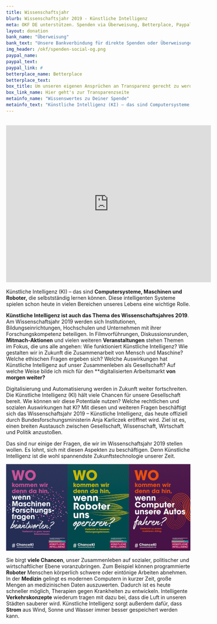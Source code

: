 ```yaml
---
title: Wissenschaftsjahr
blurb: Wissenschaftsjahr 2019 - Künstliche Intelligenz
meta: OKF DE unterstützen. Spenden via Überweisung, Betterplace, Paypal
layout: donation
bank_name: "Überweisung"
bank_text: "Unsere Bankverbindung für direkte Spenden oder Überweisungen und Daueraufträge ist:"
img_header: /okf/spenden-social-og.png
paypal_name:
paypal_text:
paypal_link: #
betterplace_name: Betterplace
betterplace_text:
box_title: Um unseren eigenen Ansprüchen an Transparenz gerecht zu werden, haben wir die wichtigsten Transparenzinfos zusammengetragen
box_link_name: Hier geht's zur Transparenzseite
metainfo_name: "Wissenswertes zu Deiner Spende"
metainfo_text: "Künstliche Intelligenz (KI) – das sind Computersysteme, Maschinen und Roboter, die selbstständig lernen können. Diese intelligenten Systeme spielen schon heute in vielen Bereichen unseres Lebens eine wichtige Rolle."
---
```

<br>
<iframe width="560" height="430" src="https://www.youtube.com/embed/qUNLWYeNhTA" frameborder="0" allow="accelerometer; autoplay; encrypted-media; gyroscope; picture-in-picture" allowfullscreen></iframe>

Künstliche Intelligenz (KI) – das sind **Computersysteme, Maschinen und Roboter,** die selbstständig lernen können. Diese intelligenten Systeme spielen schon heute in vielen Bereichen unseres Lebens eine wichtige Rolle.  


**Künstliche Intelligenz ist auch das Thema des Wissenschaftsjahres 2019**. Am Wissenschaftsjahr 2019 werden sich Institutionen, Bildungseinrichtungen, Hochschulen und Unternehmen mit ihrer Forschungskompetenz beteiligen. In Filmvorführungen, Diskussionsrunden, **Mitmach-Aktionen** und vielen weiteren **Veranstaltungen** stehen Themen im Fokus, die uns alle angehen: Wie funktioniert Künstliche Intelligenz? Wie gestalten wir in Zukunft die Zusammenarbeit von Mensch und Maschine? Welche ethischen Fragen ergeben sich? Welche Auswirkungen hat Künstliche Intelligenz auf unser Zusammenleben als Gesellschaft? Auf welche Weise bilde ich mich für den **digitalisierten Arbeitsmarkt **von morgen weiter?**


Digitalisierung und Automatisierung werden in Zukunft weiter fortschreiten. Die Künstliche Intelligenz (KI) hält viele Chancen für unsere Gesellschaft bereit. Wie können wir diese Potentiale nutzen? Welche rechtlichen und sozialen Auswirkungen hat KI? Mit diesen und weiteren Fragen beschäftigt sich das Wissenschaftsjahr 2019 – Künstliche Intelligenz, das heute offiziell durch Bundesforschungsministerin Anja Karliczek eröffnet wird. Ziel ist es, einen breiten Austausch zwischen Gesellschaft, Wissenschaft, Wirtschaft und Politik anzustoßen.



Das sind nur einige der Fragen, die wir im Wissenschaftsjahr 2019 stellen wollen. Es lohnt, sich mit diesen Aspekten zu beschäftigen. Denn Künstliche Intelligenz ist die wohl spannendste Zukunftstechnologie unserer Zeit.

![Wissenschaftsjahr ](/files/wissenschaftsjahr/WJ19_motive_all.png)
<!--Foto: <a href="https://www.flickr.com/photos/max-stolbinsky/36174159450/">Hamburg. Speicherstadt</a> von <a href="https://www.flickr.com/photos/max-stolbinsky/">Max Stolbinsky</a> under <a href="https://creativecommons.org/licenses/by/2.0/">CC By 2.0</a>-->

Sie birgt **viele Chancen**, unser Zusammenleben auf sozialer, politischer und wirtschaftlicher Ebene voranzubringen. Zum Beispiel können programmierte **Roboter** Menschen körperlich schwere oder eintönige Arbeiten abnehmen. In der **Medizin** gelingt es modernen Computern in kurzer Zeit, große Mengen an medizinischen Daten auszuwerten. Dadurch ist es heute schneller möglich, Therapien gegen Krankheiten zu entwickeln. Intelligente **Verkehrskonzepte** wiederum tragen mit dazu bei, dass die Luft in unseren Städten sauberer wird. Künstliche Intelligenz sorgt außerdem dafür, dass **Strom** aus Wind, Sonne und Wasser immer besser gespeichert werden kann.
